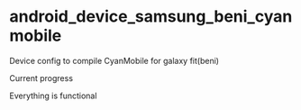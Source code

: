 android_device_samsung_beni_cyanmobile
======================

Device config to compile CyanMobile for galaxy fit(beni)


Current progress 


Everything is functional

